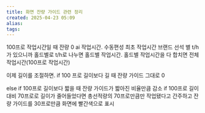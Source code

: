 ```yaml
---
title: 화면 잔량 가이드 관련 정리
created: 2025-04-23 05:09
alias:
tags:
---
```

100프로 작업시간일 때 잔량 0
ai 작업시간. 수동편성 최초 작업시간
브랜드 선석 별 t/h 가 있으니까 홀드별로 t/h로 나누면 홀드별 작업시간.
홀드별 작업시간을 다 합치면 전체 작업시간(100프로 작업시간)

이제 길이를 조절하면.
if 100 프로 길이보다 길 때
잔량 가이드 그대로 0

else if 100프로 길이보다 짧을 때
잔량 가이드가 짧아진 비율만큼 감소
	if 100프로 길이 대비 70프로로 길이가 줄어들었다면 총선적량의 70프로만큼만 작업됐다고 간주하고 잔량 가이드를 30프로만큼 화면에 빨간색으로 표시


